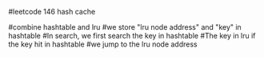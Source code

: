 #leetcode 146 hash cache

#combine hashtable and lru
#we store "lru node address" and "key" in hashtable
#In search, we first search the key in hashtable
#The key in lru if the key hit in hashtable
#we jump to the lru node address
